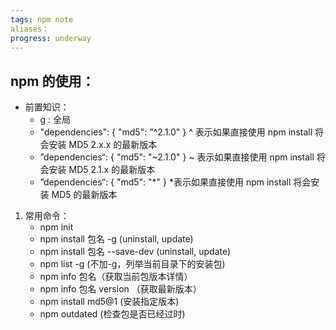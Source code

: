 ```yaml
---
tags: npm note
aliases：
progress: underway
---
```


## npm 的使用：
- 前置知识：
	- g : 全局
	- "dependencies": { "md5": "^2.1.0" } ^ 表示如果直接使用 npm install 将会安装 MD5 2.x.x 的最新版本
	- ”dependencies“: { "md5": "~2.1.0" } ~ 表示如果直接使用 npm install 将会安装 MD5 2.1.x 的最新版本
	- ”dependencies“: { "md5": "*" } *表示如果直接使用 npm install 将会安装 MD5 的最新版本
1. 常用命令：
	- npm init
	- npm install 包名 -g  (uninstall, update)
	- npm install 包名 --save-dev (uninstall, update)
	- npm list -g (不加-g，列举当前目录下的安装包)
	- npm info 包名（获取当前包版本详情）
	- npm info 包名 version （获取最新版本）
	- npm install md5@1 (安装指定版本)
	- npm outdated (检查包是否已经过时)
